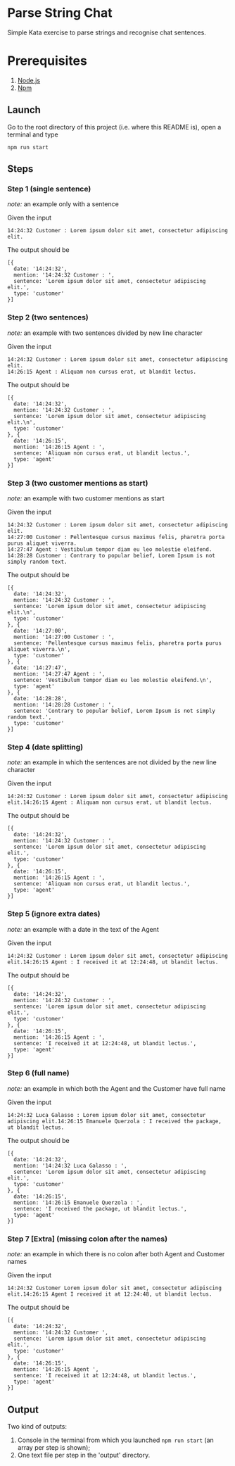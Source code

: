 # Parse String Chat

Simple Kata exercise to parse strings and recognise chat sentences.

# <a name="prerequisites"></a> Prerequisites

1. [Node.js](https://nodejs.org/) 
2. [Npm](https://www.npmjs.com)

## Launch
Go to the root directory of this project (i.e. where this README is), open a terminal and type

```
npm run start
```

## Steps

### Step 1 (single sentence)

_note:_ an example only with a sentence

Given the input

```
14:24:32 Customer : Lorem ipsum dolor sit amet, consectetur adipiscing elit.
```

The output should be

```
[{
  date: '14:24:32',
  mention: '14:24:32 Customer : ',
  sentence: 'Lorem ipsum dolor sit amet, consectetur adipiscing elit.',
  type: 'customer'
}]
```

### Step 2 (two sentences)

_note:_ an example with two sentences divided by new line character

Given the input

```
14:24:32 Customer : Lorem ipsum dolor sit amet, consectetur adipiscing elit.
14:26:15 Agent : Aliquam non cursus erat, ut blandit lectus.
```

The output should be

```
[{
  date: '14:24:32',
  mention: '14:24:32 Customer : ',
  sentence: 'Lorem ipsum dolor sit amet, consectetur adipiscing elit.\n',
  type: 'customer'
}, {
  date: '14:26:15',
  mention: '14:26:15 Agent : ',
  sentence: 'Aliquam non cursus erat, ut blandit lectus.',
  type: 'agent'
}]
```

### Step 3 (two customer mentions as start)

_note:_ an example with two customer mentions as start

Given the input

```
14:24:32 Customer : Lorem ipsum dolor sit amet, consectetur adipiscing elit.
14:27:00 Customer : Pellentesque cursus maximus felis, pharetra porta purus aliquet viverra.
14:27:47 Agent : Vestibulum tempor diam eu leo molestie eleifend.
14:28:28 Customer : Contrary to popular belief, Lorem Ipsum is not simply random text.
```

The output should be

```
[{
  date: '14:24:32',
  mention: '14:24:32 Customer : ',
  sentence: 'Lorem ipsum dolor sit amet, consectetur adipiscing elit.\n',
  type: 'customer'
}, {
  date: '14:27:00',
  mention: '14:27:00 Customer : ',
  sentence: 'Pellentesque cursus maximus felis, pharetra porta purus aliquet viverra.\n',
  type: 'customer'
}, {
  date: '14:27:47',
  mention: '14:27:47 Agent : ',
  sentence: 'Vestibulum tempor diam eu leo molestie eleifend.\n',
  type: 'agent'
}, {
  date: '14:28:28',
  mention: '14:28:28 Customer : ',
  sentence: 'Contrary to popular belief, Lorem Ipsum is not simply random text.',
  type: 'customer'
}]
```

### Step 4 (date splitting)

_note:_ an example in which the sentences are not divided by the new line character

Given the input

```
14:24:32 Customer : Lorem ipsum dolor sit amet, consectetur adipiscing elit.14:26:15 Agent : Aliquam non cursus erat, ut blandit lectus.
```

The output should be

```
[{
  date: '14:24:32',
  mention: '14:24:32 Customer : ',
  sentence: 'Lorem ipsum dolor sit amet, consectetur adipiscing elit.',
  type: 'customer'
}, {
  date: '14:26:15',
  mention: '14:26:15 Agent : ',
  sentence: 'Aliquam non cursus erat, ut blandit lectus.',
  type: 'agent'
}]
```

### Step 5 (ignore extra dates)

_note:_ an example with a date in the text of the Agent

Given the input

```
14:24:32 Customer : Lorem ipsum dolor sit amet, consectetur adipiscing elit.14:26:15 Agent : I received it at 12:24:48, ut blandit lectus.
```

The output should be

```
[{
  date: '14:24:32',
  mention: '14:24:32 Customer : ',
  sentence: 'Lorem ipsum dolor sit amet, consectetur adipiscing elit.',
  type: 'customer'
}, {
  date: '14:26:15',
  mention: '14:26:15 Agent : ',
  sentence: 'I received it at 12:24:48, ut blandit lectus.',
  type: 'agent'
}]
```

### Step 6 (full name)

_note:_ an example in which both the Agent and the Customer have full name

Given the input

```
14:24:32 Luca Galasso : Lorem ipsum dolor sit amet, consectetur adipiscing elit.14:26:15 Emanuele Querzola : I received the package, ut blandit lectus.
```

The output should be

```
[{
  date: '14:24:32',
  mention: '14:24:32 Luca Galasso : ',
  sentence: 'Lorem ipsum dolor sit amet, consectetur adipiscing elit.',
  type: 'customer'
}, {
  date: '14:26:15',
  mention: '14:26:15 Emanuele Querzola : ',
  sentence: 'I received the package, ut blandit lectus.',
  type: 'agent'
}]
```

### Step 7 [Extra] (missing colon after the names)

_note:_ an example in which there is no colon after both Agent and Customer names

Given the input

```
14:24:32 Customer Lorem ipsum dolor sit amet, consectetur adipiscing elit.14:26:15 Agent I received it at 12:24:48, ut blandit lectus.
```

The output should be

```
[{
  date: '14:24:32',
  mention: '14:24:32 Customer ',
  sentence: 'Lorem ipsum dolor sit amet, consectetur adipiscing elit.',
  type: 'customer'
}, {
  date: '14:26:15',
  mention: '14:26:15 Agent ',
  sentence: 'I received it at 12:24:48, ut blandit lectus.',
  type: 'agent'
}]
```

## Output

Two kind of outputs:

1. Console in the terminal from which you launched ```npm run start``` (an array per step is shown);
2. One text file per step in the 'output' directory.